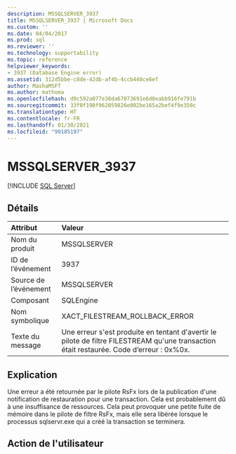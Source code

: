 ```yaml
---
description: MSSQLSERVER_3937
title: MSSQLSERVER_3937 | Microsoft Docs
ms.custom: ''
ms.date: 04/04/2017
ms.prod: sql
ms.reviewer: ''
ms.technology: supportability
ms.topic: reference
helpviewer_keywords:
- 3937 (Database Engine error)
ms.assetid: 312d5bbe-c8de-42db-af4b-4ccb448ce6ef
author: MashaMSFT
ms.author: mathoma
ms.openlocfilehash: d9c592a077e38da67073691e6d8eabb916fe791b
ms.sourcegitcommit: 33f0f190f962059826e002be165a2bef4f9e350c
ms.translationtype: HT
ms.contentlocale: fr-FR
ms.lasthandoff: 01/30/2021
ms.locfileid: "99185197"
---
```

# <a name="mssqlserver_3937"></a>MSSQLSERVER_3937
 [!INCLUDE [SQL Server](../../includes/applies-to-version/sqlserver.md)]
  
## <a name="details"></a>Détails  
  
| Attribut | Valeur |  
| :-------- | :---- |  
|Nom du produit|MSSQLSERVER|  
|ID de l’événement|3937|  
|Source de l’événement|MSSQLSERVER|  
|Composant|SQLEngine|  
|Nom symbolique|XACT_FILESTREAM_ROLLBACK_ERROR|  
|Texte du message|Une erreur s'est produite en tentant d'avertir le pilote de filtre FILESTREAM qu'une transaction était restaurée. Code d’erreur : 0x%0x.|  
  
## <a name="explanation"></a>Explication  
Une erreur a été retournée par le pilote RsFx lors de la publication d'une notification de restauration pour une transaction. Cela est probablement dû à une insuffisance de ressources. Cela peut provoquer une petite fuite de mémoire dans le pilote de filtre RsFx, mais elle sera libérée lorsque le processus sqlservr.exe qui a créé la transaction se terminera.  
  
## <a name="user-action"></a>Action de l'utilisateur  
